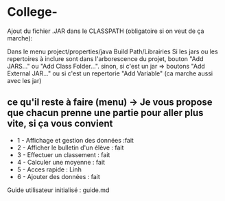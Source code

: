 # College-

Ajout du fichier .JAR dans le CLASSPATH (obligatoire si on veut de ça marche):

Dans le menu project/properties/java Build Path/Librairies Si les jars ou les repertoires à inclure sont dans l'arborescence du projet, bouton "Add JARS..." ou "Add Class Folder...". sinon, si c'est un jar => boutons "Add External JAR..." ou si c'est un repertorie "Add Variable" (ca marche aussi avec les jar)

## ce qu'il reste à faire (menu) -> Je vous propose que chacun prenne une partie pour aller plus vite, si ça vous convient 
* 1 - Affichage et gestion des données :fait
* 2 - Afficher le bulletin d'un élève : fait
* 3 - Effectuer un classement : fait
* 4 - Calculer une moyenne : fait
* 5 - Acces rapide : Linh
* 6 - Ajouter des données : fait 


Guide utilisateur initialisé : guide.md

